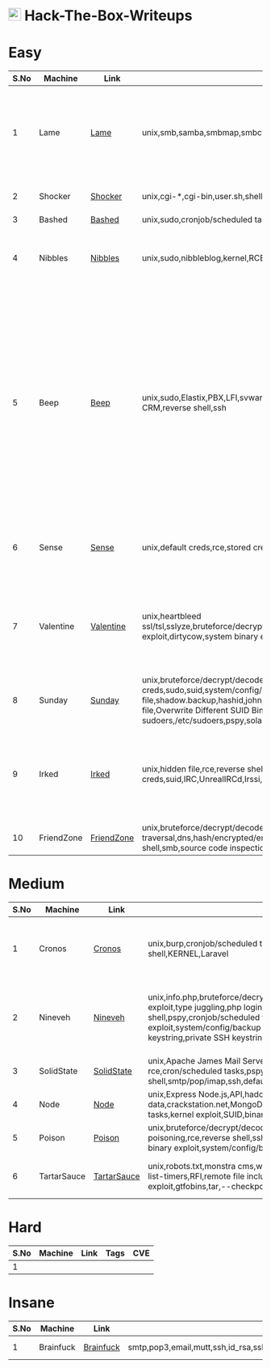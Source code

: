 # <img src="https://avatars.githubusercontent.com/u/67481186?v=4" width="25"> Hack-The-Box-Writeups


# Easy
|S.No| Machine          | Link | Tags                                                 | CVE     |
|----|------------------|------|------------------------------------------------------|---------|
|1   |Lame              |[Lame](https://github.com/h4md153v63n/CTFs/blob/main/01_HTB/01_Lame.md)|unix,smb,samba,smbmap,smbclient,distccd,process,udev|CVE-2007-2447, CVE-2004-2687, CVE-2009-1185|
|2   |Shocker           |[Shocker](https://github.com/h4md153v63n/CTFs/blob/main/01_HTB/03_Shocker.md)|unix,cgi-*,cgi-bin,user.sh,shellshock,gtfobins,sudo,RCE,reverse shell|CVE-2014-6271|
|3   |Bashed            |[Bashed](https://github.com/h4md153v63n/CTFs/blob/main/01_HTB/04_Bashed.md)|unix,sudo,cronjob/scheduled task,RCE,reverse shell|-|
|4   |Nibbles           |[Nibbles](https://github.com/h4md153v63n/CTFs/blob/main/01_HTB/05_Nibbles.md)|unix,sudo,nibbleblog,kernel,RCE,default creds,source code inspection|CVE-2015-6967, CVE-2017-16995|
|5   |Beep              |[Beep](https://github.com/h4md153v63n/CTFs/blob/main/01_HTB/06_Beep.md)|unix,sudo,Elastix,PBX,LFI,svwar,webmin,shellshock,cgi-*,smtp,pop3,email,vTiger CRM,reverse shell,ssh|CVE:N/A [1](https://www.exploit-db.com/exploits/37637), CVE-2012-4869, CVE-2014-6271, CVE-2012-4867, CVE-2016-1713, CVE-2015-6000, CVE-2013-3214, CVE-2013-3215|
|6   |Sense             |[Sense](https://github.com/h4md153v63n/CTFs/blob/main/01_HTB/09_Sense.md)|unix,default creds,rce,stored creds,pfsense|CVE-2014-4688, CVE-2016-10709|
|7   |Valentine         |[Valentine](https://github.com/h4md153v63n/CTFs/blob/main/01_HTB/12_Valentine.md)|unix,heartbleed ssl/tsl,sslyze,bruteforce/decrypt/decode,hash/encrypted/encoded,ssh,openssl,kernel exploit,dirtycow,system binary exploit,tmux session|CVE-2014-0160, CVE-2014-0346, CVE-2016-5195|
|8   |Sunday            |[Sunday](https://github.com/h4md153v63n/CTFs/blob/main/01_HTB/14_Sunday.md)|unix,bruteforce/decrypt/decode,finger,hydra,hash/encrypted/encoded,ssh,stored creds,sudo,suid,system/config/backup file,shadow.backup,hashid,john,hashcat,wget,gtfobins,openssl,passwd,wget --post-file,Overwrite Different SUID Binary,Overwrite shadow,Overwrite sudoers,/etc/sudoers,pspy,solaris,powershell|-|
|9   |Irked             |[Irked](https://github.com/h4md153v63n/CTFs/blob/main/01_HTB/16_Irked.md)|unix,hidden file,rce,reverse shell,stego,steghide,stored creds,suid,IRC,UnrealIRCd,Irssi,hexchat,Exim,ltrace|CVE-2010-2075, CVE-2016-1531, CVE-2018-6789|
|10  |FriendZone        |[FriendZone](https://github.com/h4md153v63n/CTFs/blob/main/01_HTB/17_FriendZone.md)|unix,bruteforce/decrypt/decode,burp,directory traversal,dns,hash/encrypted/encoded,library hijack,local file inclusion,rce,reverse shell,smb,source code inspection,stored creds,system/config/backup file|-|


# Medium
|S.No| Machine          | Link | Tags                                                 | CVE     |
|----|------------------|------|------------------------------------------------------|---------|
|1   |Cronos            |[Cronos](https://github.com/h4md153v63n/CTFs/blob/main/01_HTB/07_Cronos.md)|unix,burp,cronjob/scheduled task,DNS,DNS zone transfer,subdomain,sqli,RCE,reverse shell,KERNEL,Laravel|CVE-2017-16995, CVE-2018-15133|
|2   |Nineveh           |[Nineveh](https://github.com/h4md153v63n/CTFs/blob/main/01_HTB/08_Nineveh.md)|unix,info.php,bruteforce/decrypt/decode,hydra,php login bypass,php comparisons error exploit,type juggling,php login bypass type juggling,LFI,rce,phpliteadmin,reverse shell,pspy,cronjob/scheduled task,chkrootkit,strings,ssh,stego,binwalk,system binary exploit,system/config/backup file,mail,port knock,knockd,chisel,ssh authorized keys,public SSH keystring,private SSH keystring,kernel|CVE:N/A [1](https://www.exploit-db.com/exploits/24044) ,CVE-2014-0476, CVE-2017-16995|
|3   |SolidState        |[SolidState](https://github.com/h4md153v63n/CTFs/blob/main/01_HTB/10_SolidState.md)|unix,Apache James Mail Server,smtp,pop3,email,mutt,ssh,sshpass,authenticated rce,cron/scheduled tasks,pspy,rbash(restricted bash shell)/restricted shell,smtp/pop/imap,ssh,default creds,telnet,/etc/bash_completion.d,RSIP|CVE:N/A [1](https://www.exploit-db.com/exploits/35513) [2](https://www.exploit-db.com/exploits/50347)|
|4   |Node              |[Node](https://github.com/h4md153v63n/CTFs/blob/main/01_HTB/11_Node.md)|unix,Express Node.js,API,hadoop,big data,crackstation.net,MongoDB,NoSQL,base64,unzip,fcrackzip,zip2john,john,ssh,cron/scheduled tasks,kernel exploit,SUID,binary analysis,ltrace,unzip,7z,libc buffer overflow|CVE-2017-16995|
|5   |Poison            |[Poison](https://github.com/h4md153v63n/CTFs/blob/main/01_HTB/13_Poison.md)|unix,bruteforce/decrypt/decode,hash/encrypted/encoded,LFI,local file inclusion,log poisoning,rce,reverse shell,ssh,ssh tunnelling,proxychains,port forwarding,stored creds,system binary exploit,system/config/backup file,VNC,vncviewer,scp,phpinfo.php,phpinfolfi.py|-|
|6   |TartarSauce       |[TartarSauce](https://github.com/h4md153v63n/CTFs/blob/main/01_HTB/15_TartarSauce.md)|unix,robots.txt,monstra cms,wordpress,wpscan,gwolle-gb,cron/scheduled tasks,pspy,systemctl list-timers,RFI,remote file inclusion,reverse shell,source code inspection,sudo,system binary exploit,gtfobins,tar,--checkpoint-action,--to-command,SUID,symbolic link|CVE:N/A [1](https://www.exploit-db.com/exploits/43348), CVE-2015-8351|


# Hard
|S.No| Machine          | Link | Tags                                                 | CVE     |
|----|------------------|------|------------------------------------------------------|---------|
|1   |                  |      |                                                      |         |


# Insane
|S.No| Machine          | Link | Tags                                                 | CVE     |
|----|------------------|------|------------------------------------------------------|---------|
|1   |Brainfuck         |[Brainfuck](https://github.com/h4md153v63n/CTFs/blob/main/01_HTB/02_Brainfuck.md)|smtp,pop3,email,mutt,ssh,id_rsa,ssh2john,john,tls,subdomain,wordpress,vigenere,RSA,lxd,lxc,ssh|CVE:N/A [1](https://www.exploit-db.com/exploits/41006)  [2](https://www.exploit-db.com/exploits/46978)|

